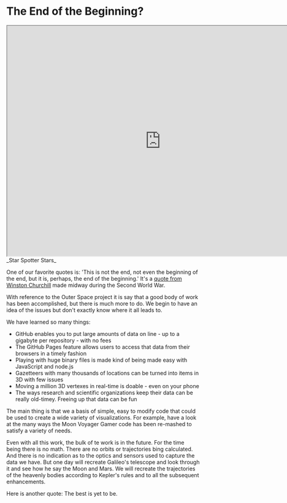The End of the Beginning?
===

<iframe src=http://jaanga.github.io/outer-space/star-spotter/dev/index.html width=800 height=600 ><img src=star-spotter-screen-stars-1024x768.jpg width=800 height=600></iframe>
<!--
![star-spotter-screen-stars-1024x768.jpg]( http://jaanga.github.io/outer-space/star-spotter/images/star-spotter-screen-stars-1024x768.jpg =640x480 )  
-->
_Star Spotter Stars_

One of our favorite quotes is: 'This is not the end, not even the beginning of the end, but it is, perhaps, the end of the beginning.' 
It's a [quote from Winston Churchill]( https://en.wikiquote.org/wiki/Winston_Churchill#The_Second_World_War_ ) made midway during the Second World War.

With reference to the Outer Space project it is say that a good body of work has been accomplished, but there is much more to do.
We begin to have an idea of the issues but don't exactly know where it all leads to.

We have learned so many things:

* GitHub enables you to put large amounts of data on line - up to a gigabyte per repository - with no fees
* The GitHub Pages feature allows users to access that data from their browsers in a timely fashion
* Playing with huge binary files is made kind of being made easy with JavaScript and node.js
* Gazetteers with many thousands of locations can be turned into items in 3D with few issues
* Moving a million 3D vertexes in real-time is doable - even on your phone
* The ways research and scientific organizations keep their data can be really old-timey. Freeing up that data can be fun

The main thing is that we a basis of simple, easy to modify code that could be used to create a wide variety of visualizations.
For example, have a look at the many ways the Moon Voyager Gamer code has been re-mashed to satisfy a variety of needs.


Even with all this work, the bulk of te work is in the future. For the time being there is no math. 
There are no orbits or trajectories bing calculated.
And there is no indication as to the optics and sensors used to capture the data we have. But one day will recreate Galileo's telescope and look through it and see how he say the Moon and Mars.
We will recreate the trajectories of the heavenly bodies according to Kepler's rules and to all the subsequent enhancements.

Here is another quote: The best is yet to be.
